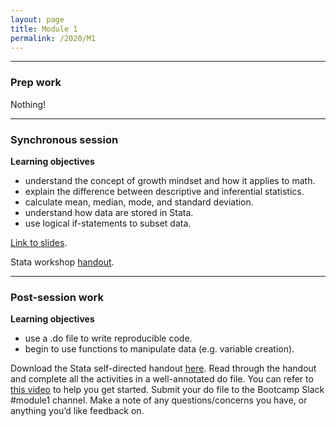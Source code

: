 ```yaml
---
layout: page
title: Module 1
permalink: /2020/M1
---
```


---
### Prep work
Nothing!

---
### Synchronous session
**Learning objectives**
- understand the concept of growth mindset and how it applies to math.  
- explain the difference between descriptive and inferential statistics.  
- calculate mean, median, mode, and standard deviation.  
- understand how data are stored in Stata.  
- use logical if-statements to subset data. 

[Link to slides](https://drive.google.com/file/d/105tvHum9GW5iTNCThG4mjx79S1cCMP8t/view?usp=sharing).

Stata workshop [handout](https://docs.google.com/document/d/1o_bondGoTSTnz9bxJgS52EVVZArGABixCmM985AW77U/edit).

---
### Post-session work
**Learning objectives**
- use a .do file to write reproducible code.  
- begin to use functions to manipulate data (e.g. variable creation). 

Download the Stata self-directed handout [here](StataWorkshop_Self-directedhandout(public).pdf). Read through the handout and complete all the activities in a well-annotated do file. 
You can refer to [this video](https://youtu.be/LpF0OkuhdiI) to help you get started.
Submit your do file to the Bootcamp Slack #module1 channel. Make a note of any questions/concerns you have, or anything you’d like feedback on. 